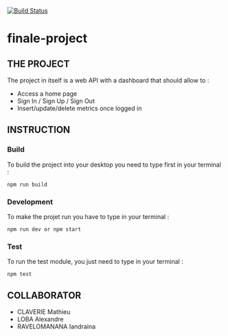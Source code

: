[![Build Status](https://travis-ci.com/Reilbat/Final-Web-Project.svg?branch=master)](https://travis-ci.com/Reilbat/Final-Web-Project)
# finale-project

## THE PROJECT
The project in itself is a web API with a dashboard that should allow to :
  - Access a home page
  - Sign In / Sign Up / Sign Out
  - Insert/update/delete metrics once logged in

## INSTRUCTION

### Build 

To build the project into your desktop you need to type first in your terminal :   
 
```
npm run build
```

### Development 

To make the projet run you have to type in your terminal : 

```
npm run dev or npm start
```

### Test

To run the test module, you just need to type in your terminal : 
```
npm test 
```

## COLLABORATOR 
- CLAVERIE Mathieu
- LOBA Alexandre
- RAVELOMANANA Iandraina
